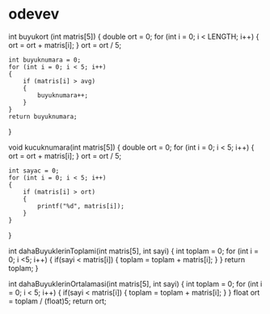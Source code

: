 # odevev


int buyukort (int matris[5])
{
    double ort = 0;
    for (int i = 0; i < LENGTH; i++)
    {
        ort = ort + matris[i];
    }
    ort = ort / 5;

    int buyuknumara = 0;
    for (int i = 0; i < 5; i++)
    {
        if (matris[i] > avg)
        {
            buyuknumara++;
        }
    }
    return buyuknumara;
}

void kucuknumara(int matris[5])
{
    double ort = 0;
    for (int i = 0; i < 5; i++)
    {
        ort = ort + matris[i];
    }
    ort = ort / 5;

    int sayac = 0;
    for (int i = 0; i < 5; i++)
    {
        if (matris[i] > ort)
        {
            printf("%d", matris[i]);
        }
    }
}

int dahaBuyuklerinToplami(int matris[5], int sayi)
{
    int toplam = 0;
    for (int i = 0; i <5; i++)
    {
        if(sayi < matris[i])
        {
            toplam = toplam + matris[i];
        }
    }
    return toplam;
}

int dahaBuyuklerinOrtalamasi(int matris[5], int sayi)
{
    int toplam = 0;
    for (int i = 0; i < 5; i++)
    {
        if(sayi < matris[i])
        {
            toplam = toplam + matris[i];
        }
    }
    float ort = toplam / (float)5;
    return ort;
